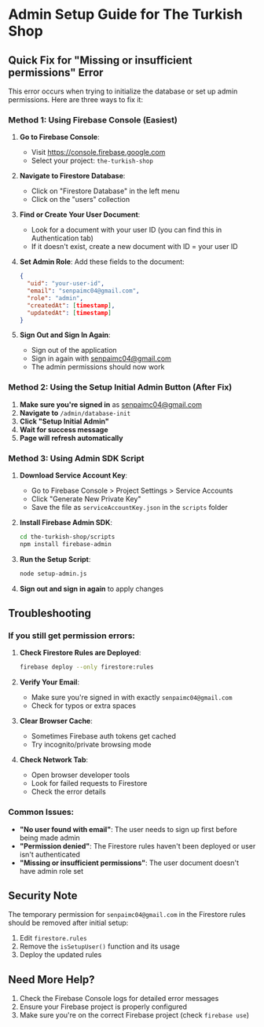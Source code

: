 # Admin Setup Guide for The Turkish Shop

## Quick Fix for "Missing or insufficient permissions" Error

This error occurs when trying to initialize the database or set up admin permissions. Here are three ways to fix it:

### Method 1: Using Firebase Console (Easiest)

1. **Go to Firebase Console**:
   - Visit https://console.firebase.google.com
   - Select your project: `the-turkish-shop`

2. **Navigate to Firestore Database**:
   - Click on "Firestore Database" in the left menu
   - Click on the "users" collection

3. **Find or Create Your User Document**:
   - Look for a document with your user ID (you can find this in Authentication tab)
   - If it doesn't exist, create a new document with ID = your user ID

4. **Set Admin Role**:
   Add these fields to the document:
   ```json
   {
     "uid": "your-user-id",
     "email": "senpaimc04@gmail.com",
     "role": "admin",
     "createdAt": [timestamp],
     "updatedAt": [timestamp]
   }
   ```

5. **Sign Out and Sign In Again**:
   - Sign out of the application
   - Sign in again with senpaimc04@gmail.com
   - The admin permissions should now work

### Method 2: Using the Setup Initial Admin Button (After Fix)

1. **Make sure you're signed in** as senpaimc04@gmail.com
2. **Navigate to** `/admin/database-init`
3. **Click "Setup Initial Admin"**
4. **Wait for success message**
5. **Page will refresh automatically**

### Method 3: Using Admin SDK Script

1. **Download Service Account Key**:
   - Go to Firebase Console > Project Settings > Service Accounts
   - Click "Generate New Private Key"
   - Save the file as `serviceAccountKey.json` in the `scripts` folder

2. **Install Firebase Admin SDK**:
   ```bash
   cd the-turkish-shop/scripts
   npm install firebase-admin
   ```

3. **Run the Setup Script**:
   ```bash
   node setup-admin.js
   ```

4. **Sign out and sign in again** to apply changes

## Troubleshooting

### If you still get permission errors:

1. **Check Firestore Rules are Deployed**:
   ```bash
   firebase deploy --only firestore:rules
   ```

2. **Verify Your Email**:
   - Make sure you're signed in with exactly `senpaimc04@gmail.com`
   - Check for typos or extra spaces

3. **Clear Browser Cache**:
   - Sometimes Firebase auth tokens get cached
   - Try incognito/private browsing mode

4. **Check Network Tab**:
   - Open browser developer tools
   - Look for failed requests to Firestore
   - Check the error details

### Common Issues:

- **"No user found with email"**: The user needs to sign up first before being made admin
- **"Permission denied"**: The Firestore rules haven't been deployed or user isn't authenticated
- **"Missing or insufficient permissions"**: The user document doesn't have admin role set

## Security Note

The temporary permission for `senpaimc04@gmail.com` in the Firestore rules should be removed after initial setup:

1. Edit `firestore.rules`
2. Remove the `isSetupUser()` function and its usage
3. Deploy the updated rules

## Need More Help?

1. Check the Firebase Console logs for detailed error messages
2. Ensure your Firebase project is properly configured
3. Make sure you're on the correct Firebase project (check `firebase use`) 